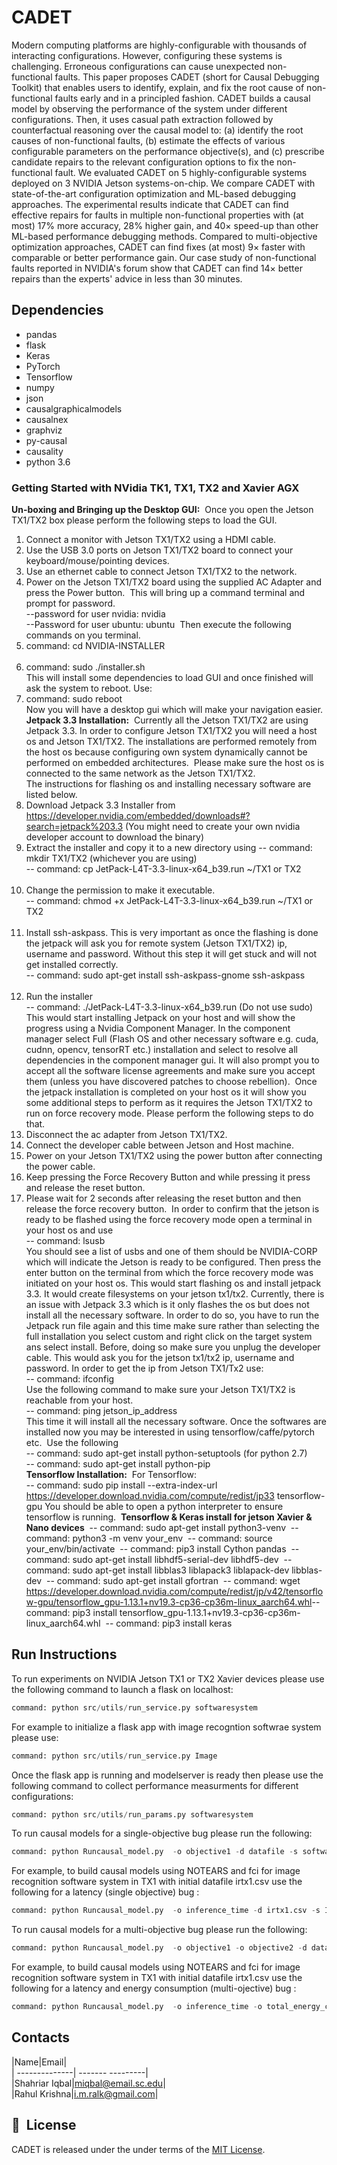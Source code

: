 # CADET
Modern computing platforms are highly-configurable with thousands of interacting configurations. However, configuring these systems is challenging. Erroneous configurations can cause unexpected non-functional faults. This paper proposes CADET (short for Causal Debugging Toolkit) that enables users to identify, explain, and fix the root cause of non-functional faults early and in a principled fashion. CADET builds a causal model by observing the performance of the system under different configurations. Then, it uses casual path extraction followed by counterfactual reasoning over the causal model to: (a) identify the root causes of non-functional faults, (b) estimate the effects of various configurable parameters on the performance objective(s), and (c) prescribe candidate repairs to the relevant configuration options to fix the non-functional fault. We evaluated CADET on 5 highly-configurable systems deployed on 3 NVIDIA Jetson systems-on-chip. We compare CADET with state-of-the-art configuration optimization and ML-based debugging approaches. The experimental results indicate that CADET can find effective repairs for faults in multiple non-functional properties with (at most) 17% more accuracy, 28% higher gain, and 40× speed-up than other ML-based performance debugging methods. Compared to multi-objective optimization approaches, CADET can find fixes (at most) 9× faster with comparable or better performance gain. Our case study of non-functional faults reported in NVIDIA's forum show that CADET can find 14× better repairs than the experts' advice in less than 30 minutes.

## Dependencies
* pandas    
* flask 
* Keras 
* PyTorch 
* Tensorflow
* numpy  
* json  
* causalgraphicalmodels 
* causalnex 
* graphviz 
* py-causal 
* causality  
* python 3.6

### Getting Started with NVidia TK1, TX1, TX2 and Xavier AGX
**Un-boxing and Bringing up the Desktop GUI:**
​
Once you open the Jetson TX1/TX2 box please perform the following steps to load the GUI.  
1. Connect a monitor with Jetson TX1/TX2 using a HDMI cable.
2. Use the USB 3.0 ports on Jetson TX1/TX2 board to connect your keyboard/mouse/pointing devices.
3. Use an ethernet cable to connect Jetson TX1/TX2 to the network.
4. Power on the Jetson TX1/TX2 board using the supplied AC Adapter and press the Power button. 
​
This will bring up a command terminal and prompt for password.  
--password for user nvidia: nvidia  
--Password for user ubuntu: ubuntu 
​
Then execute the following commands on you terminal.
​
1. command: cd NVIDIA-INSTALLER  
​
2. command: sudo ./installer.sh  
This will install some dependencies to load GUI and once finished will ask the system to reboot.
Use: 
​
3. command: sudo reboot   
Now you will have a desktop gui which will make your navigation easier. 
​
**Jetpack 3.3 Installation:**
​
Currently all the Jetson TX1/TX2 are using Jetpack 3.3. In order to configure Jetson TX1/TX2 you will need a host os and Jetson TX1/TX2. The installations are performed remotely from the host os because configuring own system dynamically cannot be performed on embedded architectures. 
​
Please make sure the host os is connected to the same network as the Jetson TX1/TX2.    
​
The instructions for flashing os and installing necessary software are listed below. 
1. Download Jetpack 3.3 Installer from https://developer.nvidia.com/embedded/downloads#?search=jetpack%203.3 (You might need to create your own nvidia developer account to download the binary)
​
2. Extract the installer and copy it to a new directory using
-- command: mkdir TX1/TX2 (whichever you are using)   
-- command: cp JetPack-L4T-3.3-linux-x64_b39.run ~/TX1 or TX2  
​
3. Change the permission to make it executable.  
-- command: chmod +x JetPack-L4T-3.3-linux-x64_b39.run ~/TX1 or TX2  
​
4. Install ssh-askpass. This is very important as once the flashing is done the jetpack will ask you for remote system (Jetson TX1/TX2) ip, username and password. Without this step it will get stuck and will not get installed correctly.  
-- command: sudo apt-get install ssh-askpass-gnome ssh-askpass  
​
5. Run the installer  
-- command: ./JetPack-L4T-3.3-linux-x64_b39.run (Do not use sudo)  
​
This would start installing Jetpack on your host and will show the progress using a Nvidia Component Manager. 
In the component manager select Full (Flash OS and other necessary software e.g. cuda, cudnn, opencv, tensorRT etc.) installation and select to resolve all dependencies in the component manager gui. It will also prompt you to accept all the software license agreements and make sure you accept them (unless you have discovered patches to choose rebellion). 
​
Once the jetpack installation is completed on your host os it will show you some additional steps to perform as it requires the Jetson TX1/TX2 to run on force recovery mode. Please perform the following steps to do that. 
​
1. Disconnect the ac adapter from Jetson TX1/TX2.
2. Connect the developer cable between Jetson and Host machine.
3. Power on your Jetson TX1/TX2 using the power button after connecting the power cable.
4. Keep pressing the Force Recovery Button and while pressing it press and release the reset button.
5. Please wait for 2 seconds after releasing the reset button and then release the force recovery button.
​
In order to confirm that the jetson is ready to be flashed using the force recovery mode open a terminal in your host os and use  
-- command: lsusb   
​
You should see a list of usbs and one of them should be NVIDIA-CORP which will indicate the Jetson is ready to be configured. Then press the enter button on the terminal from which the force recovery mode was initiated on your host os. 
This would start flashing os and install jetpack 3.3. It would create filesystems on your jetson tx1/tx2. 
​
Currently, there is an issue with Jetpack 3.3 which is it only flashes the os but does not install all the necessary software. In order to do so, you have to run the Jetpack run file again and this time make sure rather than selecting the full installation you select custom and right click on the target system ans select install. Before, doing so make sure you unplug the developer cable. This would ask you for the jetson tx1/tx2 ip, username and password. In order to get the ip from Jetson TX1/Tx2 use:  
-- command: ifconfig   
Use the following command to make sure your Jetson TX1/TX2 is reachable from your host.   
-- command: ping jetson_ip_address   
This time it will install all the necessary software. Once the softwares are installed now you may be interested in using tensorflow/caffe/pytorch etc.
​
Use the following  
-- command: sudo apt-get install python-setuptools (for python 2.7)  
-- command: sudo apt-get install python-pip    
​
**Tensorflow Installation:**
​
For Tensorflow:   
-- command: sudo pip install --extra-index-url https://developer.download.nvidia.com/compute/redist/jp33 tensorflow-gpu
You should be able to open a python interpreter to ensure tensorflow is running. 
​
**Tensorflow & Keras install for jetson Xavier & Nano devices**
​
-- command: sudo apt-get install python3-venv
​
-- command: python3 -m venv your_env
​
-- command: source your_env/bin/activate
​
-- command: pip3 install Cython pandas
​
-- command: sudo apt-get install libhdf5-serial-dev libhdf5-dev
​
-- command: sudo apt-get install libblas3 liblapack3 liblapack-dev libblas-dev
​
-- command: sudo apt-get install gfortran
​
-- command: wget https://developer.download.nvidia.com/compute/redist/jp/v42/tensorflow-gpu/tensorflow_gpu-1.13.1+nv19.3-cp36-cp36m-linux_aarch64.whl
​
-- command: pip3 install tensorflow_gpu-1.13.1+nv19.3-cp36-cp36m-linux_aarch64.whl
​
-- command: pip3 install keras

## Run Instructions
To run experiments on NVIDIA Jetson TX1 or TX2 Xavier devices please use the 
following command to launch a flask on localhost:
```python
command: python src/utils/run_service.py softwaresystem
```
For example to initialize a flask app with image recogntion softwrae system please use:
```python
command: python src/utils/run_service.py Image
```

Once the flask app is running and modelserver is ready then please use the following command
to collect performance measurments for different configurations: 
```python
command: python src/utils/run_params.py softwaresystem
```

To run causal models for a single-objective bug please run the following:
```python
command: python Runcausal_model.py  -o objective1 -d datafile -s softwaresystem -k hardwaresystem
```
For example, to build causal models using NOTEARS and fci for image recognition software 
system in TX1 with initial datafile irtx1.csv use the following for a latency (single objective) bug : 
```python
command: python Runcausal_model.py  -o inference_time -d irtx1.csv -s Image -k TX1
```

To run causal models for a multi-objective bug please run the following:
```python
command: python Runcausal_model.py  -o objective1 -o objective2 -d datafile -s softwaresystem -k hardwaresystem
```
For example, to build causal models using NOTEARS and fci for image recognition software 
system in TX1 with initial datafile irtx1.csv use the following for a latency and energy consumption (multi-ojective) bug : 
```python
command: python Runcausal_model.py  -o inference_time -o total_energy_consumption -d irtx1.csv -s Image -k TX1
```
## Contacts
|Name|Email|     
|    --------------|    -------    ---------|      
|Shahriar Iqbal|miqbal@email.sc.edu|      
|Rahul Krishna|i.m.ralk@gmail.com|


## 📘&nbsp; License
CADET is released under the under terms of the [MIT License](LICENSE).
